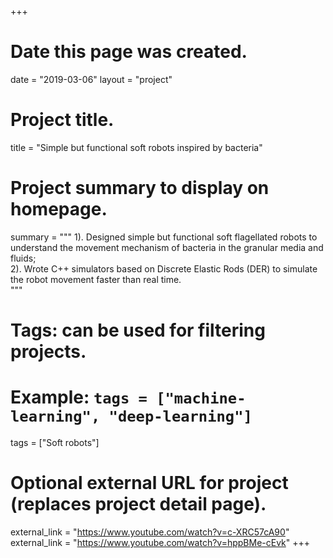 +++
# Date this page was created.
date = "2019-03-06"
layout = "project"

# Project title.
title = "Simple but functional soft robots inspired by bacteria"

# Project summary to display on homepage.
summary = """
1). Designed simple but functional soft flagellated robots to understand the movement mechanism of bacteria in the granular media and fluids;  
2). Wrote C++ simulators based on Discrete Elastic Rods (DER) to simulate the robot movement faster than real time.<br>
"""

# Tags: can be used for filtering projects.
# Example: `tags = ["machine-learning", "deep-learning"]`
tags = ["Soft robots"]

# Optional external URL for project (replaces project detail page).
external_link = "https://www.youtube.com/watch?v=c-XRC57cA90"   
external_link = "https://www.youtube.com/watch?v=hppBMe-cEvk"
+++
